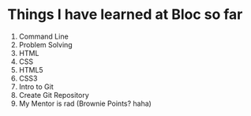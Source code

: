 <h1> Things I have learned at Bloc so far </h1>

1.  Command Line
2.  Problem Solving
3.  HTML
4.  CSS
5.  HTML5
6.  CSS3
7.  Intro to Git
8.  Create Git Repository
9.  My Mentor is rad (Brownie Points? haha)
